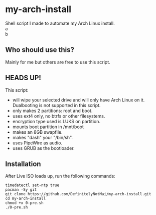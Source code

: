 # my-arch-install
Shell script I made to automate my Arch Linux install.  
a  
b
## Who should use this?
Mainly for me but others are free to use this script.

## HEADS UP!
This script:
- will wipe your selected drive and will only have Arch Linux on it. Dualbooting is not supported in this script.
- only makes 2 partitions: root and boot.
- uses ext4 only, no btrfs or other filesystems.
- encryption type used is LUKS on partition.
- mounts boot partition in /mnt/boot
- makes an 8GB swapfile.
- makes "dash" your "/bin/sh".
- uses PipeWire as audio.
- uses GRUB as the bootloader.

## Installation
After Live ISO loads up, run the following commands:
```
timedatectl set-ntp true
pacman -Sy git
git clone https://github.com/DefinitelyNotMai/my-arch-install.git
cd my-arch-install
chmod +x 0-pre.sh
./0-pre.sh
```
